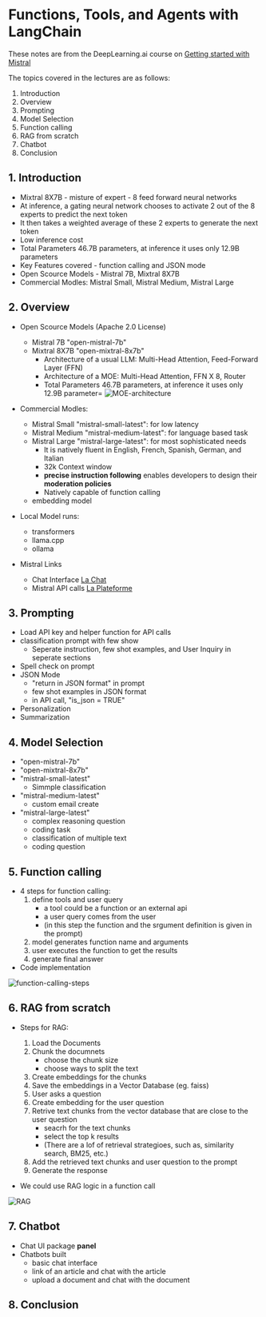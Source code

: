 # Functions, Tools, and Agents with LangChain

These notes are from the DeepLearning.ai course on [Getting started with Mistral](https://learn.deeplearning.ai/courses/getting-started-with-mistral/lesson/1/introduction)

The topics covered in the lectures are as follows:
1. Introduction 
2. Overview
3. Prompting
4. Model Selection
5. Function calling 
6. RAG from scratch 
7. Chatbot
8. Conclusion


## 1. Introduction 
- Mixtral 8X7B - misture of expert - 8 feed forward neural networks
- At inference, a gating neural network chooses to activate 2 out of the 8 experts to predict the next token
- It then takes a weighted average of these 2 experts to generate the next token 
- Low inference cost 
- Total Parameters 46.7B parameters, at inference it  uses only 12.9B parameters
- Key Features covered - function calling and JSON mode
- Open Scource Models - Mistral 7B, Mixtral 8X7B
- Commercial Modles: Mistral Small, Mistral Medium, Mistral Large


## 2. Overview
- Open Scource Models (Apache 2.0 License)
    - Mistral 7B "open-mistral-7b"
    - Mixtral 8X7B "open-mixtral-8x7b"
        - Architecture of a usual LLM: Multi-Head Attention, Feed-Forward Layer (FFN)
        - Architecture of a MOE: Multi-Head Attention, FFN X 8, Router
        - Total Parameters 46.7B parameters, at inference it  uses only 12.9B parameter=
![MOE-architecture](Images/02-01-MOE-architecture.jpg)

- Commercial Modles: 
    - Mistral Small "mistral-small-latest": for low latency
    - Mistral Medium "mistral-medium-latest": for language based task 
    - Mistral Large "mistral-large-latest": for most sophisticated needs
        - It is natively fluent in English, French, Spanish, German, and Italian 
        - 32k Context window
        - **precise instruction following** enables developers to design their **moderation policies**
        - Natively capable of function calling
    - embedding model

- Local Model runs:
    - transformers
    - llama.cpp
    - ollama

- Mistral Links 
    - Chat Interface [La Chat](chat.mistral.ai)
    - Mistral API calls [La Plateforme](console.mistral.ai)


## 3. Prompting
- Load API key and helper function for API calls
- classification prompt with few show 
    - Seperate instruction, few shot examples, and User Inquiry in seperate sections
- Spell check on prompt
- JSON Mode
    - "return in JSON format" in prompt
     - few shot examples in JSON format
     - in API call, "is_json = TRUE"
- Personalization
- Summarization

## 4. Model Selection
- "open-mistral-7b"
- "open-mixtral-8x7b"
- "mistral-small-latest"
    - Simmple classification
- "mistral-medium-latest"
    - custom email create
- "mistral-large-latest"
    - complex reasoning question
    - coding task
    - classification of multiple text
    - coding question

## 5. Function calling 
- 4 steps for function calling:
    1. define tools and user query
        - a tool could be a function or an external api
        - a user query comes from the user
        - (in this step the function and the srgument definition is given in the prompt)
    2. model generates function name and arguments 
    3. user executes the function to get the results
    4. generate final answer
- Code implementation

![function-calling-steps](Images/04-01-function-calling-steps.jpg)


## 6. RAG from scratch 
- Steps for RAG:
    1. Load the Documents
    2. Chunk the documnets
        - choose the chunk size 
        - choose ways to split the text 
    3. Create embeddings for the chunks 
    4. Save the embeddings in a Vector Database (eg. faiss)
    5. User asks a question
    5. Create embedding for the user question 
    6. Retrive text chunks from the vector database that are close to the user question
        - seacrh for the text chunks 
        - select the top k results
        - (There are a lof of retrieval strategioes, such as, similarity search, BM25, etc.)
    7. Add the retrieved text chunks and user question to the prompt 
    8. Generate the response

- We could use RAG logic in a function call

![RAG](Images/06-01-RAG.jpg)

## 7. Chatbot
- Chat UI package **panel**
- Chatbots built
    - basic chat interface 
    - link of an article and chat with the article
    - upload a document and chat with the document

## 8. Conclusion
